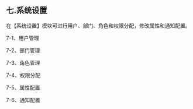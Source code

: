 ## 七.系统设置

在【系统设置】模块可进行用户、部门、角色和权限分配，修改属性和通知配置。

7-1、用户管理

7-2、部门管理

7-3、角色管理

7-4、权限分配

7-5、属性配置

7-6、通知配置



